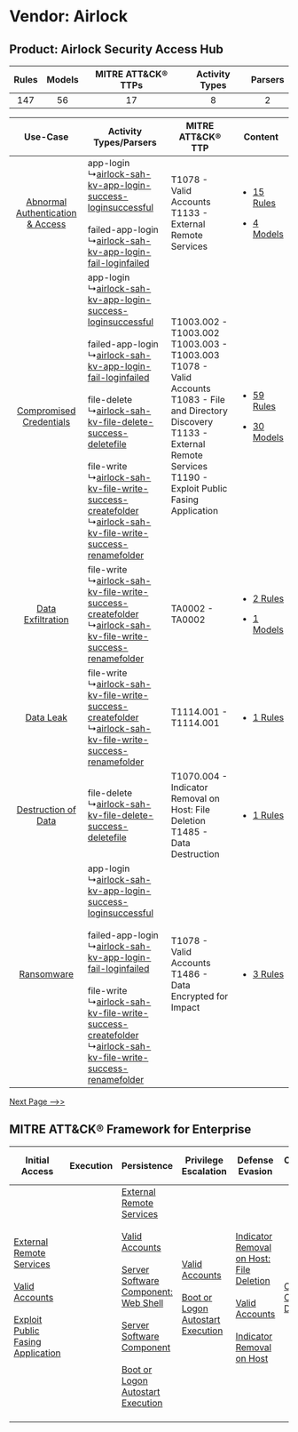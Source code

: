 Vendor: Airlock
===============
Product: Airlock Security Access Hub
------------------------------------
| Rules | Models | MITRE ATT&CK® TTPs | Activity Types | Parsers |
|:-----:|:------:|:------------------:|:--------------:|:-------:|
|  147  |   56   |         17         |       8        |    2    |

|    Use-Case    | Activity Types/Parsers    | MITRE ATT&CK® TTP    | Content    |
|:----:| ---- | ---- | ---- |
| [Abnormal Authentication & Access](../../../UseCases/uc_abnormal_authentication_&_access.md) |  app-login<br> ↳[airlock-sah-kv-app-login-success-loginsuccessful](Ps/pC_airlocksahkvapploginsuccessloginsuccessful.md)<br><br> failed-app-login<br> ↳[airlock-sah-kv-app-login-fail-loginfailed](Ps/pC_airlocksahkvapploginfailloginfailed.md)<br>    | T1078 - Valid Accounts<br>T1133 - External Remote Services<br>    | [<ul><li>15 Rules</li></ul><ul><li>4 Models</li></ul>](RM/r_m_airlock_airlock_security_access_hub_Abnormal_Authentication_&_Access.md) |
|          [Compromised Credentials](../../../UseCases/uc_compromised_credentials.md)          |  app-login<br> ↳[airlock-sah-kv-app-login-success-loginsuccessful](Ps/pC_airlocksahkvapploginsuccessloginsuccessful.md)<br><br> failed-app-login<br> ↳[airlock-sah-kv-app-login-fail-loginfailed](Ps/pC_airlocksahkvapploginfailloginfailed.md)<br><br> file-delete<br> ↳[airlock-sah-kv-file-delete-success-deletefile](Ps/pC_airlocksahkvfiledeletesuccessdeletefile.md)<br><br> file-write<br> ↳[airlock-sah-kv-file-write-success-createfolder](Ps/pC_airlocksahkvfilewritesuccesscreatefolder.md)<br> ↳[airlock-sah-kv-file-write-success-renamefolder](Ps/pC_airlocksahkvfilewritesuccessrenamefolder.md)<br> | T1003.002 - T1003.002<br>T1003.003 - T1003.003<br>T1078 - Valid Accounts<br>T1083 - File and Directory Discovery<br>T1133 - External Remote Services<br>T1190 - Exploit Public Fasing Application<br> | [<ul><li>59 Rules</li></ul><ul><li>30 Models</li></ul>](RM/r_m_airlock_airlock_security_access_hub_Compromised_Credentials.md)         |
|    [Data Exfiltration](../../../UseCases/uc_data_exfiltration.md)    |  file-write<br> ↳[airlock-sah-kv-file-write-success-createfolder](Ps/pC_airlocksahkvfilewritesuccesscreatefolder.md)<br> ↳[airlock-sah-kv-file-write-success-renamefolder](Ps/pC_airlocksahkvfilewritesuccessrenamefolder.md)<br>    | TA0002 - TA0002<br>    | [<ul><li>2 Rules</li></ul><ul><li>1 Models</li></ul>](RM/r_m_airlock_airlock_security_access_hub_Data_Exfiltration.md)    |
|    [Data Leak](../../../UseCases/uc_data_leak.md)    |  file-write<br> ↳[airlock-sah-kv-file-write-success-createfolder](Ps/pC_airlocksahkvfilewritesuccesscreatefolder.md)<br> ↳[airlock-sah-kv-file-write-success-renamefolder](Ps/pC_airlocksahkvfilewritesuccessrenamefolder.md)<br>    | T1114.001 - T1114.001<br>    | [<ul><li>1 Rules</li></ul>](RM/r_m_airlock_airlock_security_access_hub_Data_Leak.md)    |
|    [Destruction of Data](../../../UseCases/uc_destruction_of_data.md)    |  file-delete<br> ↳[airlock-sah-kv-file-delete-success-deletefile](Ps/pC_airlocksahkvfiledeletesuccessdeletefile.md)<br>    | T1070.004 - Indicator Removal on Host: File Deletion<br>T1485 - Data Destruction<br>    | [<ul><li>1 Rules</li></ul>](RM/r_m_airlock_airlock_security_access_hub_Destruction_of_Data.md)    |
|    [Ransomware](../../../UseCases/uc_ransomware.md)    |  app-login<br> ↳[airlock-sah-kv-app-login-success-loginsuccessful](Ps/pC_airlocksahkvapploginsuccessloginsuccessful.md)<br><br> failed-app-login<br> ↳[airlock-sah-kv-app-login-fail-loginfailed](Ps/pC_airlocksahkvapploginfailloginfailed.md)<br><br> file-write<br> ↳[airlock-sah-kv-file-write-success-createfolder](Ps/pC_airlocksahkvfilewritesuccesscreatefolder.md)<br> ↳[airlock-sah-kv-file-write-success-renamefolder](Ps/pC_airlocksahkvfilewritesuccessrenamefolder.md)<br>    | T1078 - Valid Accounts<br>T1486 - Data Encrypted for Impact<br>    | [<ul><li>3 Rules</li></ul>](RM/r_m_airlock_airlock_security_access_hub_Ransomware.md)    |
[Next Page -->>](2_ds_airlock_airlock_security_access_hub.md)

MITRE ATT&CK® Framework for Enterprise
--------------------------------------
| Initial Access                                                                                                                                                                                                                         | Execution | Persistence                                                                                                                                                                                                                                                                                                                                                                                                       | Privilege Escalation                                                                                                                                      | Defense Evasion                                                                                                                                                                                                                                    | Credential Access                                                          | Discovery                                                                         | Lateral Movement | Collection                                                            | Command and Control                                                                                                                                                                                                      | Exfiltration | Impact                                                                                                                                              |
| -------------------------------------------------------------------------------------------------------------------------------------------------------------------------------------------------------------------------------------- | --------- | ----------------------------------------------------------------------------------------------------------------------------------------------------------------------------------------------------------------------------------------------------------------------------------------------------------------------------------------------------------------------------------------------------------------- | --------------------------------------------------------------------------------------------------------------------------------------------------------- | -------------------------------------------------------------------------------------------------------------------------------------------------------------------------------------------------------------------------------------------------- | -------------------------------------------------------------------------- | --------------------------------------------------------------------------------- | ---------------- | --------------------------------------------------------------------- | ------------------------------------------------------------------------------------------------------------------------------------------------------------------------------------------------------------------------ | ------------ | --------------------------------------------------------------------------------------------------------------------------------------------------- |
| [External Remote Services](https://attack.mitre.org/techniques/T1133)<br><br>[Valid Accounts](https://attack.mitre.org/techniques/T1078)<br><br>[Exploit Public Fasing Application](https://attack.mitre.org/techniques/T1190)<br><br> |           | [External Remote Services](https://attack.mitre.org/techniques/T1133)<br><br>[Valid Accounts](https://attack.mitre.org/techniques/T1078)<br><br>[Server Software Component: Web Shell](https://attack.mitre.org/techniques/T1505/003)<br><br>[Server Software Component](https://attack.mitre.org/techniques/T1505)<br><br>[Boot or Logon Autostart Execution](https://attack.mitre.org/techniques/T1547)<br><br> | [Valid Accounts](https://attack.mitre.org/techniques/T1078)<br><br>[Boot or Logon Autostart Execution](https://attack.mitre.org/techniques/T1547)<br><br> | [Indicator Removal on Host: File Deletion](https://attack.mitre.org/techniques/T1070/004)<br><br>[Valid Accounts](https://attack.mitre.org/techniques/T1078)<br><br>[Indicator Removal on Host](https://attack.mitre.org/techniques/T1070)<br><br> | [OS Credential Dumping](https://attack.mitre.org/techniques/T1003)<br><br> | [File and Directory Discovery](https://attack.mitre.org/techniques/T1083)<br><br> |                  | [Email Collection](https://attack.mitre.org/techniques/T1114)<br><br> | [Proxy: Multi-hop Proxy](https://attack.mitre.org/techniques/T1090/003)<br><br>[Application Layer Protocol](https://attack.mitre.org/techniques/T1071)<br><br>[Proxy](https://attack.mitre.org/techniques/T1090)<br><br> |              | [Data Destruction](https://attack.mitre.org/techniques/T1485)<br><br>[Data Encrypted for Impact](https://attack.mitre.org/techniques/T1486)<br><br> |